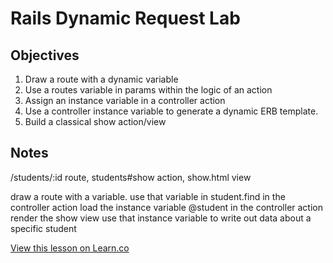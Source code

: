# Rails Dynamic Request Lab

## Objectives

1. Draw a route with a dynamic variable
2. Use a routes variable in params within the logic of an action
3. Assign an instance variable in a controller action
4. Use a controller instance variable to generate a dynamic ERB template.
5. Build a classical show action/view


## Notes

/students/:id route, students#show action, show.html view

draw a route with a variable.
use that variable in student.find in the controller action
load the instance variable @student in the controller action
render the show view
use that instance variable to write out data about a specific student

<a href='https://learn.co/lessons/rails-dynamic-request-lab' data-visibility='hidden'>View this lesson on Learn.co</a>
